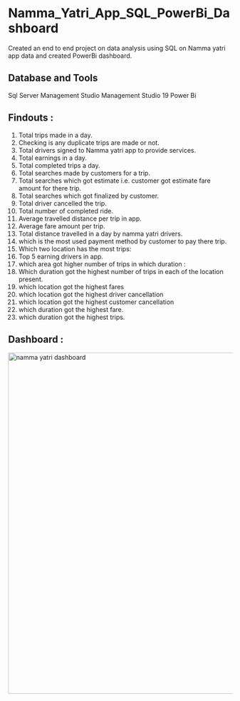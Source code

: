 # Namma_Yatri_App_SQL_PowerBi_Dashboard
Created an end to end project on data analysis using SQL on Namma yatri app data  and created PowerBi dashboard.

## Database and Tools
Sql Server Management Studio Management Studio 19
Power Bi

## Findouts :

1. Total trips made in a day.
2. Checking is any duplicate trips are made or not.
3. Total drivers signed to Namma yatri app to provide services.
4. Total earnings in a day.
5. Total completed trips a day.
6. Total searches made by customers for a trip.
7. Total searches which got estimate i.e. customer got estimate fare amount for there trip.
8. Total  searches which got finalized by customer.
9. Total driver cancelled the trip.
10. Total number of completed ride.
11. Average travelled distance  per trip in app.
12. Average fare amount per trip.
13. Total distance travelled in a day by namma yatri drivers.
14. which is the most used payment method by customer to pay there trip.
15. Which two location has the most trips:
16. Top 5 earning drivers in app.
17. which area got higher number of trips in which duration :
18. Which duration got the highest number of trips in each of the location present.
19. which location got the highest fares
20. which location got the highest driver cancellation
21. which location got the highest customer cancellation
22. which duration got the highest fare.
23. which duration got the highest trips.



## Dashboard :
<img width="765" alt="namma yatri dashboard" src="https://github.com/RahulNair097/Namma_Yatri_App_SQL_PowerBi_Dashboard/assets/108625508/3424e6ff-8851-478d-b7b4-68cb1b977a6c">
